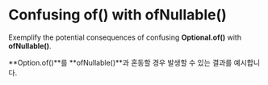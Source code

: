 # Confusing of() with ofNullable()

Exemplify the potential consequences of confusing **Optional.of()** with **ofNullable()**.

**Option.of()**를 **ofNullable()**과 혼동할 경우 발생할 수 있는 결과를 예시합니다.
